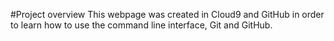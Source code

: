 #Project overview
This webpage was created in Cloud9 and GitHub in order to learn how to use the command line interface, Git and GitHub.